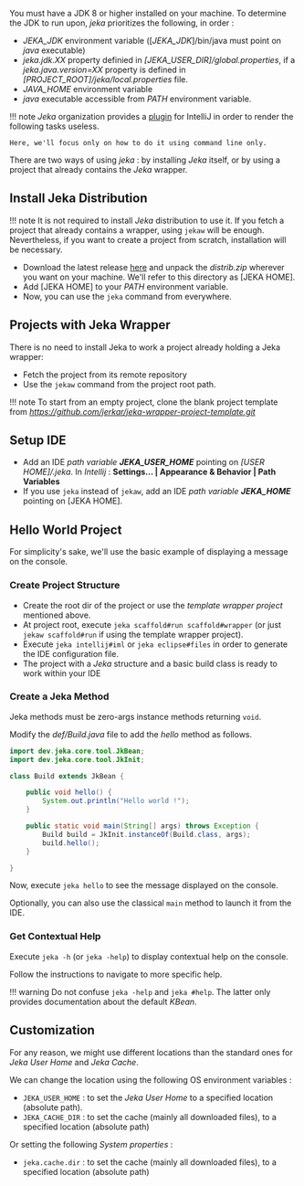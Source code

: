 You must have a JDK 8 or higher installed on your machine. 
To determine the JDK to run upon, _jeka_ prioritizes the following, in order :

* _JEKA_JDK_ environment variable ([_JEKA_JDK_]/bin/java must point on _java_ executable)
* _jeka.jdk.XX_ property definied in _[JEKA_USER_DIR]/global.properties_, if a _jeka.java.version=XX_ property is defined in _[PROJECT_ROOT]/jeka/local.properties_ file.
* _JAVA_HOME_ environment variable 
*  _java_ executable accessible from _PATH_ environment variable.

!!! note
    _Jeka_ organization provides a [plugin](https://plugins.jetbrains.com/plugin/13489-jeka/) for IntelliJ in order to render the following tasks useless. 

    Here, we'll focus only on how to do it using command line only.

There are two ways of using _jeka_ : by installing _Jeka_ itself, or by using a project that already contains the _Jeka_ wrapper.

## Install Jeka Distribution

!!! note
    It is not required to install _Jeka_ distribution to use it. If you fetch a project that already contains a wrapper, using `jekaw` will be enough.
    Nevertheless, if you want to create a project from scratch, installation will be necessary.

* Download the latest release [here](https://search.maven.org/search?q=g:%22dev.jeka%22%20AND%20a:%22jeka-core%22)
  and unpack the _distrib.zip_ wherever you want on your machine. We'll refer to this directory as [JEKA HOME].
* Add [JEKA HOME] to your _PATH_ environment variable.
* Now, you can use the `jeka` command from everywhere.

## Projects with Jeka Wrapper

There is no need to install Jeka to work a project already holding a Jeka wrapper:

* Fetch the project from its remote repository
* Use the `jekaw` command from the project root path.


!!! note
    To start from an empty project, clone the blank project template from _https://github.com/jerkar/jeka-wrapper-project-template.git_


## Setup IDE

* Add an IDE _path variable_ ***JEKA_USER_HOME*** pointing on _[USER HOME]/.jeka_. In _Intellij_ :  **Settings... | Appearance & Behavior | Path Variables**
* If you use `jeka` instead of `jekaw`, add an IDE _path variable_ ***JEKA_HOME*** pointing on [JEKA HOME].

## Hello World Project 

For simplicity's sake, we'll use the basic example of displaying a message on the console.

### Create Project Structure

* Create the root dir of the project or use the _template wrapper project_ mentioned above. 
* At project root, execute `jeka scaffold#run scaffold#wrapper` (or just `jekaw scaffold#run` if using the template wrapper project).
* Execute `jeka intellij#iml` or `jeka eclipse#files` in order to generate the IDE configuration file. 
* The project with a _Jeka_ structure and a basic build class is ready to work within your IDE

### Create a Jeka Method

Jeka methods must be zero-args instance methods returning `void`. 

Modify the _def/Build.java_ file to add the _hello_ method as follows.


```Java
import dev.jeka.core.tool.JkBean;
import dev.jeka.core.tool.JkInit;

class Build extends JkBean {

    public void hello() {
        System.out.println("Hello world !");
    }

    public static void main(String[] args) throws Exception {
        Build build = JkInit.instanceOf(Build.class, args);
        build.hello();
    }

}
```

Now, execute `jeka hello` to see the message displayed on the console.

Optionally, you can also use the classical `main` method to launch it from the IDE.  


### Get Contextual Help

Execute `jeka -h` (or `jeka -help`) to display contextual help on the console.

Follow the instructions to navigate to more specific help.

!!! warning
    Do not confuse `jeka -help` and `jeka #help`. The latter only provides documentation about the default _KBean_.

## Customization

For any reason, we might use different locations than the standard ones for _Jeka User Home_ and _Jeka Cache_.

We can change the location using the following OS environment variables :

  * `JEKA_USER_HOME` : to set the _Jeka User Home_ to a specified location (absolute path).
  * `JEKA_CACHE_DIR` : to set the cache (mainly all downloaded files), to a specified location (absolute path)

Or setting the following *System properties* :

* `jeka.cache.dir` : to set the cache (mainly all downloaded files), to a specified location (absolute path)
